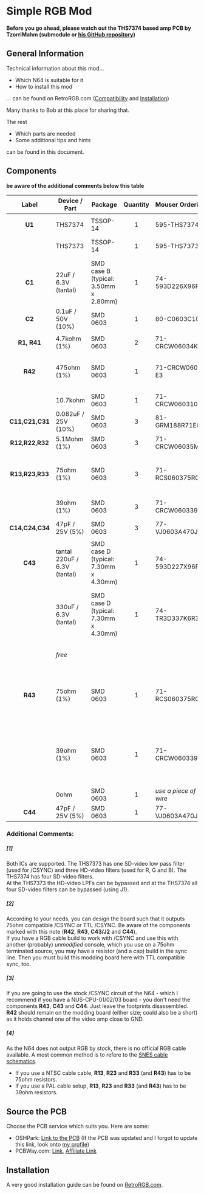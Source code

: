 # Simple RGB Mod



**Before you go ahead, please watch out the THS7374 based amp PCB by TzorriMahm (submodule or  [his GitHub repository](https://github.com/TzorriMahm/N64_RGB_Amp))**



## General Information

Technical information about this mod...

- Which N64 is suitable for it
- How to install this mod

... can be found on RetroRGB.com ([Compatibility](http://www.retrorgb.com/n64rgbcompatible.html) and [Installation](http://www.retrorgb.com/n64rgbmod.html))

Many thanks to Bob at this place for sharing that.

The rest

- Which parts are needed
- Some additional tips and hints

can be found in this document.

## Components

**be aware of the additional comments below this table**

| Label | Device / Part | Package | Quantity | Mouser Ordering Key | Comment |
|:---:|---|---|:---:|:---|---|
| | | | | | |
| **U1** | THS7374 | TSSOP-14 | 1 | 595-THS7374IPWR | |
| | THS7373 | TSSOP-14 | 1 | 595-THS7373IPWR | **Alternative** for the THS7374 [1] |
| **C1** | 22uF / 6.3V (tantal) | SMD case B (typical: 3.50mm x 2.80mm) | 1 | 74-593D226X96R3B2TE3 | |
| **C2** | 0.1uF / 50V (10%) | SMD 0603 | 1 | 80-C0603C104K9R | |  
| | | | | | |
| **R1, R41** | 4.7kohm (1%) | SMD 0603 | 2 | 71-CRCW06034K70FKEAH | |
| **R42** | 475ohm (1%) | SMD 0603 | 1 | 71-CRCW0603-475-E3 | csync compatible with 75ohm termination [2,3] |
| | 10.7kohm | SMD 0603 | 1 | 71-CRCW060310K7FKEB | TTL compatible csync [2,3] |
| **C11,C21,C31** | 0.082uF / 25V (10%) | SMD 0603 | 3 | 81-GRM188R71E823KA1D | |
| **R12,R22,R32** | 5.1Mohm (1%) | SMD 0603 | 3 | 71-CRCW06035M10FKEA | |
| | | | | | |
| **R13,R23,R33** | 75ohm (1%) | SMD 0603 | 3 | 71-RCS060375R0FKEA | NTSC-SNES RGB cable setup or direct wiring on RGB wires [4] |
| | 39ohm (1%) | SMD 0603 | 3 | 71-CRCW060339R0FKEAH | PAL-SNES cable setup on RGB wires [4] |
| **C14,C24,C34** | 47pF / 25V (5%) | SMD 0603 | 3 | 77-VJ0603A470JXXPBC | | 
| | | | | | |
| **C43** | tantal 220uF / 6.3V (tantal) | SMD case D (typical: 7.30mm x 4.30mm) | 1 | 74-593D227X96R3D2TE3 | csync compatible with 75ohm termination[2,3] |
| | 330uF / 6.3V (tantal) | SMD case D (typical: 7.30mm x 4.30mm) | 1 | 74-TR3D337K6R3E0100 | /CSYNC compatible with 75ohm termination, **Alternative** to 220uF tantal [2,3] |
| | *free* | | | | TTL compatible /CSYNC, close **J2** [2,3] |
| **R43** | 75ohm (1%) | SMD 0603 | 1 | 71-RCS060375R0FKEA | csync compatible with 75ohm termination [2,3], NTSC-SNES RGB cable setup [4] |
|| 39ohm (1%) | SMD 0603 | 1 | 71-CRCW060339R0FKEAH | /CSYNC compatible with 75ohm termination [2,3], PAL-SNES cable setup on RGB wires [4] |
| | 0ohm | SMD 0603 | 1 | *use a piece of silver wire* |  TTL compatible /CSYNC [2,3] |
| **C44** | 47pF / 25V (5%) | SMD 0603 | 1 | 77-VJ0603A470JXXPBC | [3] | 


### Additional Comments:

  
##### [1]  
Both ICs are supported. The THS7373 has one SD-video low pass filter (used for /CSYNC) and three HD-video filters (used for R, G and B). The THS7374 has four SD-video filters.  
At the THS7373 the HD-video LPFs can be bypassed and at the THS7374 all four SD-video filters can be bypassed (using J1).

##### [2]
According to your needs, you can design the board such that it outputs 75ohm compatible /CSYNC or TTL /CSYNC. Be aware of the components marked with this note (**R42**, **R43**, **C43/J2** and **C44**).  
If you have a RGB cable build to work with /CSYNC and use this with another (probably) _unmodified_ console, which you use on a 75ohm terminated source, you may have a resistor (and a cap) build in the sync line. Then you must build this modding board here with TTL compatible sync, too.

##### [3]
If you are going to use the stock /CSYNC circuit of the N64 - which I recommend if you have a NUS-CPU-01/02/03 board - you don't need the components **R43**, **C43** and **C44**. Just leave the footprints disassembled.  
**R42** should remain on the modding board (either size; could also be a short) as it holds channel one of the video amp close to GND.

##### [4]
As the N64 does not output RGB by stock, there is no official RGB cable available. A most common method is to refere to the [SNES cable schematics](http://members.optusnet.com.au/eviltim/gamescart/gamescart.htm#snes).

- If you use a NTSC cable cable, **R13**, **R23** and **R33** (and **R43**) has to be 75ohm resistors.
- If you use a PAL cable setup, **R13**, **R23** and **R33** (and **R43**) has to be 39ohm resistors.

## Source the PCB
Choose the PCB service which suits you. Here are some:

- OSHPark: [Link to the PCB](https://oshpark.com/shared_projects/B3Unx78x) (If the PCB was updated and I forgot to update this link, look onto [my profile](https://oshpark.com/profiles/borti4938))
- PCBWay.com: [Link](http://www.pcbway.com/), [Affiliate Link](http://www.pcbway.com/setinvite.aspx?inviteid=10658)

## Installation

A very good installation guide can be found on [RetroRGB.com](http://www.retrorgb.com/n64rgbmod.html).